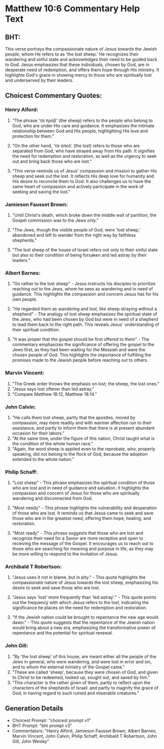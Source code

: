 # Matthew 10:6 Commentary Help Text

## BHT:
This verse portrays the compassionate nature of Jesus towards the Jewish people, whom He refers to as 'the lost sheep.' He recognizes their wandering and sinful state and acknowledges their need to be guided back to God. Jesus emphasizes that these individuals, chosen by God, are in desperate need of redemption, and offers them hope through His ministry. It highlights God's grace in showing mercy to those who are spiritually lost and underserved by their leaders.

## Choicest Commentary Quotes:
### Henry Alford:
1. "The phrase 'τὰ πρόβ' (the sheep) refers to the people who belong to God, who are under His care and guidance. It emphasizes the intimate relationship between God and His people, highlighting His love and protection for them." 

2. "On the other hand, 'τὰ ἀπολ' (the lost) refers to those who are separated from God, who have strayed away from His path. It signifies the need for redemption and restoration, as well as the urgency to seek out and bring back those who are lost." 

3. "This verse reminds us of Jesus' compassion and mission to gather His sheep and seek out the lost. It reflects His deep love for humanity and His desire to reconcile them to God. It also challenges us to have the same heart of compassion and actively participate in the work of seeking and saving the lost."

### Jamieson Fausset Brown:
1. "Until Christ's death, which broke down the middle wall of partition, the Gospel commission was to the Jews only." 

2. "The Jews, though the visible people of God, were 'lost sheep,' abandoned and left to wander from the right way by faithless shepherds." 

3. "The lost sheep of the house of Israel refers not only to their sinful state but also to their condition of being forsaken and led astray by their leaders."

### Albert Barnes:
1. "Go rather to the lost sheep" - Jesus instructs his disciples to prioritize reaching out to the Jews, whom he sees as wandering and in need of guidance. This highlights the compassion and concern Jesus has for his own people.

2. "He regarded them as wandering and lost, like sheep straying without a shepherd" - The analogy of lost sheep emphasizes the spiritual state of the Jews, who had been chosen by God but were in need of a shepherd to lead them back to the right path. This reveals Jesus' understanding of their spiritual condition.

3. "It was proper that the gospel should be first offered to them" - The commentary emphasizes the significance of offering the gospel to the Jews first, as they had been waiting for the Messiah and were the chosen people of God. This highlights the importance of fulfilling the promises made to the Jewish people before reaching out to others.

### Marvin Vincent:
1. "The Greek order throws the emphasis on lost; the sheep, the lost ones."
2. "Jesus says lost oftener than led astray."
3. "Compare Matthew 18:12, Matthew 18:14."

### John Calvin:
1. "He calls them lost sheep, partly that the apostles, moved by compassion, may more readily and with warmer affection run to their assistance, and partly to inform them that there is at present abundant occasion for their labors."
2. "At the same time, under the figure of this nation, Christ taught what is the condition of the whole human race."
3. "Again, the word sheep is applied even to the reprobate, who, properly speaking, did not belong to the flock of God, because the adoption extended to the whole nation."

### Philip Schaff:
1. "Lost sheep" - This phrase emphasizes the spiritual condition of those who are lost and in need of guidance and salvation. It highlights the compassion and concern of Jesus for those who are spiritually wandering and disconnected from God.

2. "Most needy" - This phrase highlights the vulnerability and desperation of those who are lost. It reminds us that Jesus came to seek and save those who are in the greatest need, offering them hope, healing, and restoration.

3. "Most ready" - This phrase suggests that those who are lost and recognize their need for a Savior are more receptive and open to receiving the message of the Gospel. It encourages us to reach out to those who are searching for meaning and purpose in life, as they may be more willing to respond to the invitation of Jesus.

### Archibald T Robertson:
1. "Jesus uses it not in blame, but in pity." - This quote highlights the compassionate nature of Jesus towards the lost sheep, emphasizing his desire to seek and save those who are lost.

2. "Jesus says 'lost' more frequently than 'led astray'." - This quote points out the frequency with which Jesus refers to the lost, indicating the significance he places on the need for redemption and restoration.

3. "If the Jewish nation could be brought to repentance the new age would dawn." - This quote suggests that the repentance of the Jewish nation would bring about a new era, emphasizing the transformative power of repentance and the potential for spiritual renewal.

### John Gill:
1. "By 'the lost sheep' of this house, are meant either all the people of the Jews in general, who were wandering, and were lost in error and sin, and to whom the external ministry of the Gospel came."
2. "These are called 'sheep', because they were chosen of God, and given to Christ to be redeemed, looked up, sought out, and saved by him."
3. "This character is the rather given of them, partly to reflect upon the characters of the shepherds of Israel: and partly to magnify the grace of God, in having regard to such ruined and miserable creatures."


## Generation Details
- Choicest Prompt: "choicest prompt v1"
- BHT Prompt: "bht prompt v3"
- Commentators: "Henry Alford, Jamieson Fausset Brown, Albert Barnes, Marvin Vincent, John Calvin, Philip Schaff, Archibald T Robertson, John Gill, John Wesley"
